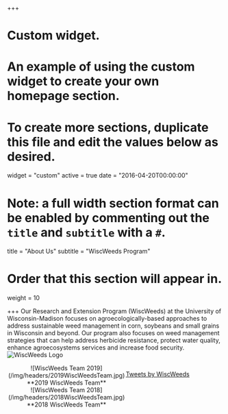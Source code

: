 +++
# Custom widget.
# An example of using the custom widget to create your own homepage section.
# To create more sections, duplicate this file and edit the values below as desired.
widget = "custom"
active = true
date = "2016-04-20T00:00:00"

# Note: a full width section format can be enabled by commenting out the `title` and `subtitle` with a `#`.
title = "About Us"
subtitle = "WiscWeeds Program"

# Order that this section will appear in.
weight = 10

+++
Our Research and Extension Program (WiscWeeds) at the University of Wisconsin-Madison focuses on agroecologically-based approaches to address sustainable weed management in corn, soybeans and small grains in Wisconsin and beyond. Our program also focuses on weed management strategies that can help address herbicide resistance, protect water quality, enhance agroecosystems services and increase food security.
![WiscWeeds Logo](/img/headers/WiscWeeds_NewLogo.jpg)

<meta name="twitter:dnt" content="on">  
<div style = "display: flex; align-items: flexstart;">  
<div style = "width:55%"> 

<center>![WiscWeeds Team 2019](/img/headers/2019WiscWeedsTeam.jpg)</center>
<center> **2019 WiscWeeds Team**</center>

<center>![WiscWeeds Team 2018](/img/headers/2018WiscWeedsTeam.jpg)</center>
<center> **2018 WiscWeeds Team**</center>


</div>
<!--https://dev.twitter.com/web/embedded-timelines/parameters -->
<!-- data-tweet-limit="3" -->
<div style = "width:45%">

<a class="twitter-timeline" href="https://twitter.com/WiscWeeds?ref_src=twsrc%5Etfw" data-height="720">Tweets by WiscWeeds</a> <script async src="https://platform.twitter.com/widgets.js" charset="utf-8"></script>  



</div>  
</div>  


